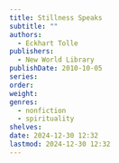 ```yaml
---
title: Stillness Speaks
subtitle: ""
authors:
  - Eckhart Tolle
publishers:
  - New World Library
publishDate: 2010-10-05
series: 
order: 
weight: 
genres:
  - nonfiction
  - spirituality
shelves: 
date: 2024-12-30 12:32
lastmod: 2024-12-30 12:32
---
```

